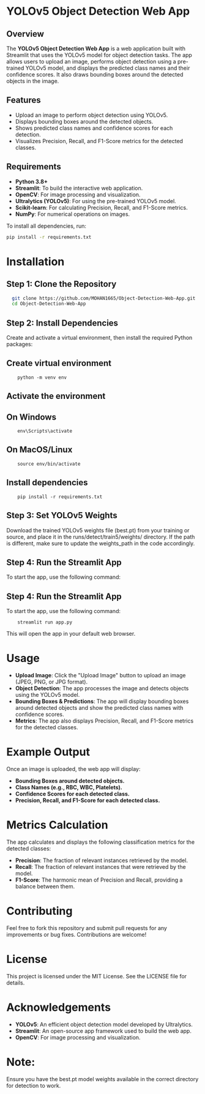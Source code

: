 # YOLOv5 Object Detection Web App

## Overview
The **YOLOv5 Object Detection Web App** is a web application built with Streamlit that uses the YOLOv5 model for object detection tasks. The app allows users to upload an image, performs object detection using a pre-trained YOLOv5 model, and displays the predicted class names and their confidence scores. It also draws bounding boxes around the detected objects in the image.

## Features
- Upload an image to perform object detection using YOLOv5.
- Displays bounding boxes around the detected objects.
- Shows predicted class names and confidence scores for each detection.
- Visualizes Precision, Recall, and F1-Score metrics for the detected classes.

## Requirements

- **Python 3.8+**
- **Streamlit**: To build the interactive web application.
- **OpenCV**: For image processing and visualization.
- **Ultralytics (YOLOv5)**: For using the pre-trained YOLOv5 model.
- **Scikit-learn**: For calculating Precision, Recall, and F1-Score metrics.
- **NumPy**: For numerical operations on images.

To install all dependencies, run:

```bash
pip install -r requirements.txt
```
# Installation
## Step 1: Clone the Repository
```bash
  git clone https://github.com/MOHAN1665/Object-Detection-Web-App.git
  cd Object-Detection-Web-App
```

## Step 2: Install Dependencies
Create and activate a virtual environment, then install the required Python packages:
## Create virtual environment
```
    python -m venv env
```
## Activate the environment
## On Windows
```
    env\Scripts\activate
```
## On MacOS/Linux
```
    source env/bin/activate
```
## Install dependencies
```
    pip install -r requirements.txt
```

## Step 3: Set YOLOv5 Weights
Download the trained YOLOv5 weights file (best.pt) from your training or source, and place it in the runs/detect/train5/weights/ directory. If the path is different, make sure to update the weights_path in the code accordingly.

## Step 4: Run the Streamlit App
To start the app, use the following command:

## Step 4: Run the Streamlit App
To start the app, use the following command:

```
    streamlit run app.py
```
This will open the app in your default web browser.

# Usage
- **Upload Image**: Click the "Upload Image" button to upload an image (JPEG, PNG, or JPG format).
- **Object Detection**: The app processes the image and detects objects using the YOLOv5 model.
- **Bounding Boxes & Predictions**: The app will display bounding boxes around detected objects and show the predicted class names with confidence scores.
- **Metrics**: The app also displays Precision, Recall, and F1-Score metrics for the detected classes.

# Example Output
Once an image is uploaded, the web app will display:
- **Bounding Boxes around detected objects.**
- **Class Names (e.g., RBC, WBC, Platelets).**
- **Confidence Scores for each detected class.**
- **Precision, Recall, and F1-Score for each detected class.**

# Metrics Calculation
The app calculates and displays the following classification metrics for the detected classes:
- **Precision**: The fraction of relevant instances retrieved by the model.
- **Recall**: The fraction of relevant instances that were retrieved by the model.
- **F1-Score**: The harmonic mean of Precision and Recall, providing a balance between them.

# Contributing
Feel free to fork this repository and submit pull requests for any improvements or bug fixes. Contributions are welcome!

# License
This project is licensed under the MIT License. See the LICENSE file for details.

# Acknowledgements
- **YOLOv5**: An efficient object detection model developed by Ultralytics.
- **Streamlit**: An open-source app framework used to build the web app.
- **OpenCV**: For image processing and visualization.

# Note:
Ensure you have the best.pt model weights available in the correct directory for detection to work.
